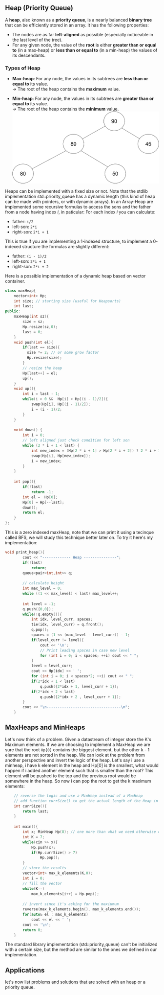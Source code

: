 ## Heap (Priority Queue)

A **heap**, also known as a **priority queue**, is a nearly balanced **binary tree** that can be efficiently stored in an array. It has the following properties:

- The nodes are as far **left-aligned** as possible (especially noticeable in the last level of the tree).
- For any given node, the value of the **root** is either **greater than or equal to** (in a max-heap) or **less than or equal to** (in a min-heap) the values of its descendants.

### Types of Heap

- **Max-heap**: For any node, the values in its subtrees are **less than or equal to** its value.  
  → The root of the heap contains the **maximum** value.

- **Min-heap**: For any node, the values in its subtrees are **greater than or equal to** its value.  
  → The root of the heap contains the **minimum** value.
![Max Heap](../Images/heap2.drawio.svg)

Heaps can be implemented with a fixed size or not. Note that the stdlib implementation std::priority_queue has a dynamic length (this kind of heap can be made with pointers, or with dynamic arrays). In an Array-Heap are implemented some recursive formulas to access the sons and the father from a node having index $i$, in paticular: For each index $i$ you can calculate:
- father: `i/2`
- left-son: `2*i`
- right-son: `2*i + 1`

  
This is true if you are implementing a 1-indexed structure, to implement a 0-indexed structure the formulas are slightly different:
- father: `(i - 1)/2`
- left-son: `2*i + 1`
- right-son: `2*i + 2`

  
Here is a possible implementation of a dynamic heap based on vector<int> container.
```cpp
class maxHeap{
    vector<int> Hp;
    int size; // starting size (useful for Heapsorts)
    int last;
public:
    maxHeap(int sz){
        size = sz;
        Hp.resize(sz,0);
        last = 0;
    }
    void push(int el){
        if(last == size){
          size *= 2; // or some grow factor
          Hp.resize(size);
        }
        // resize the heap
        Hp[last++] = el;
        up();
    }
    void up(){
        int i = last - 1;
        while(i > 0 &&  Hp[i] > Hp[(i - 1)/2]){
            swap(Hp[i], Hp[(i - 1)/2]);
            i = (i - 1)/2;
        }
    }

    void down() {
        int i = 0;
        // left aligned just check condition for left son
        while (2 * i + 1 < last) {
            int new_index = (Hp[2 * i + 1] > Hp[2 * i + 2]) ? 2 * i + 1 : 2 * i + 2;
            swap(Hp[i], Hp[new_index]);
            i = new_index;
        }
    }

    int pop(){
        if(!last)
            return -1;
        int el =  Hp[0];
        Hp[0] = Hp[--last];
        down();
        return el;
    }
};  

```
This is a zero indexed maxHeap, note that we can print it using a tecinque called BFS, we will study this technique better later on. To try it here's my implementation:
```cpp
void print_heap(){
        cout << "------------- Heap ---------------";
        if(!last)
            return;
        queue<pair<int,int>> q;

        // calculate height
        int max_level = 0;
        while ((1 << max_level) < last) max_level++;

        int level = -1;
        q.push({0,0});
        while(!q.empty()){
            int idx, level_curr, spaces;
            tie(idx, level_curr) = q.front();
            q.pop();
            spaces = (1 << (max_level - level_curr)) - 1;
            if(level_curr != level){
                cout << '\n';
                // Print leading spaces in case new level
                for (int i = 0; i < spaces; ++i) cout << " ";
            }
            level = level_curr;
            cout << Hp[idx] << ' ';
            for (int i = 0; i < spaces*2; ++i) cout << " ";
            if(2*idx + 1 < last)
                q.push({2*idx + 1, level_curr + 1});
            if(2*idx + 2 < last)
                q.push({2*idx + 2 , level_curr + 1});
        }
        cout << "\n----------------------------------\n";
    }

```
## MaxHeaps and MinHeaps
Let's now think of a problem. Given a datastream of integer store the K's Maximum elements. If we are choosing to implement a MaxHeap we are sure that the 
root `Hp[0]` contains the biggest element, but the other k - 1 elements are not sorted in the heap. We can look at the problem from another perspective and invert the logic of the heap. Let's say i use a minheap, i have k element in the heap and Hp[0] is the smallest, what would happen if i added another element such that is smaller than the root?
This element will be pushed to the top and the previous root would be somewhere in the heap. So now i can pop the root to get the k maximum elements:
``` cpp
    // reverse the logic and use a MinHeap instead of a MaxHeap
    // add function currSize() to get the actual length of the Heap in classMinHeap or MaxHeap(if asking for k smallest elements)
    int currSize(){
        return last;
    }

    int main(){
        int x; MinHeap Hp(8); // one more than what we need otherwise can't process k + 1 element
        int K = 7;
        while(cin >> x){
            Hp.push(x);
            if(Hp.currSize() > 7)
                Hp.pop();     
        }
        // store the results
        vector<int> max_k_elements(K,0);
        int i = 0;
        // fill the vector
        while(K--)
            max_k_elements[i++] = Hp.pop();

        // invert since it's asking for the maxiumum
        reverse(max_k_elements.begin(), max_k_elements.end());
        for(auto& el : max_k_elements)
            cout << el << ' ';
        cout << '\n';
        return 0;
    }
```
The standard library implementation (std::priority_queue) can't be initialized with a certain size, but the method are similar to the ones we defined in our implementation.



## Applications 

let's now list problems and solutions that are solved with an heap or a priority queue.










